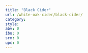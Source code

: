 ```yaml
---
title: "Black Cider"
url: /white-oak-cider/black-cider/
category: 
style: 
abv: 0
ibu: 0
srm: 0
upc: 0
---
```


